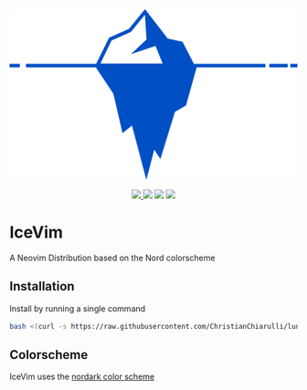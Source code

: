 <p align="center"><a href="https://www.nordtheme.com" target="_blank"><img src="https://github.com/jackm245/IceVim/blob/main/media/iceberg.png?sanitize=true"/></a></p>

<p align="center">
  <a href="https://github.com/jackm245/"><img src="https://img.shields.io/badge/author-Jack%20Morgan-lightblue"/>
  <a href="https://github.com/jackm245/nordark.nvim/"><img src="https://img.shields.io/badge/build-passing-lightblue"/></a>
  <a href="https://github.com/jackm245/nordark.nvim/"><img src="https://img.shields.io/badge/version-v1.0-lightblue"/></a>
  <a href="https://github.com/jackm245/nordark.nvim/blob/main/LICENSE"><img src="https://img.shields.io/badge/license-MIT-lightblue"/></a>
</p>

# IceVim
 A Neovim Distribution based on the Nord colorscheme

## Installation

Install by running a single command
<br>
``` bash
bash <(curl -s https://raw.githubusercontent.com/ChristianChiarulli/lunarvim/master/utils/installer/install.sh)
```

## Colorscheme
IceVim uses the [nordark color scheme](https://github.com/jackm245/nordark.nvim)

